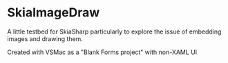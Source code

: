 SkiaImageDraw
======

A little testbed for SkiaSharp particularly to explore the issue of embedding images and drawing them.

Created with VSMac as a "Blank Forms project" with non-XAML UI

